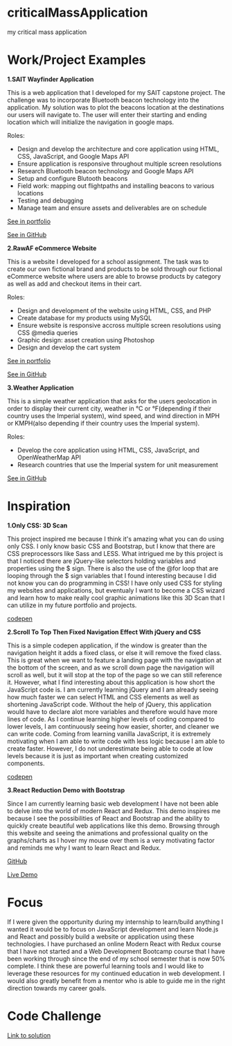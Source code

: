 # criticalMassApplication
my critical mass application

# Work/Project Examples
**1.SAIT Wayfinder Application**

This is a web application that I developed for my SAIT capstone project. The challenge was to incorporate Bluetooth beacon technology into the application. My solution was to plot the beacons location at the destinations our users will navigate to. The user will enter their starting and ending location which will initialize the navigation in google maps.

Roles:
- Design and develop the architecture and core application using HTML, CSS, JavaScript, and Google Maps API
- Ensure application is responsive throughout multiple screen resolutions
- Research Bluetooth beacon technology and Google Maps API
- Setup and configure Blutooth beacons
- Field work: mapping out flightpaths and installing beacons to various locations
- Testing and debugging
- Manage team and ensure assets and deliverables are on schedule

[See in portfolio](https://www.ocampomark.com/projects/wayfinder)

[See in GitHub](https://github.com/markocampo/wayfinder)

**2.RawAF eCommerce Website**

This is a website I developed for a school assignment. The task was to create our own fictional brand and products to be sold through our fictional eCommerce website where users are able to browse products by category as well as add and checkout items in their cart.

Roles:
- Design and development of the website using HTML, CSS, and PHP
- Create database for my products using MySQL
- Ensure website is responsive accross multiple screen resolutions using CSS @media queries
- Graphic design: asset creation using Photoshop
- Design and develop the cart system

[See in portfolio](https://www.ocampomark.com/projects/ecommerce-website)

[See in GitHub](https://github.com/markocampo/RawAF)

**3.Weather Application**

This is a simple weather application that asks for the users geolocation in order to display their current city, weather in °C or °F(depending if their country uses the Imperial system), wind speed, and wind direction in MPH or KMPH(also depending if their country uses the Imperial system).

Roles:
- Develop the core application using HTML, CSS, JavaScript, and OpenWeatherMap API
- Research countries that use the Imperial system for unit measurement

[See in GitHub](https://github.com/markocampo/weather-app)

# Inspiration
**1.Only CSS: 3D Scan**

This project inspired me because I think it's amazing what you can do using only CSS. I only know basic CSS and Bootstrap, but I know that there are CSS preprocessors like Sass and LESS. What intrigued me by this project is that I noticed there are jQuery-like selectors holding variables and properties using the $ sign. There is also the use of the @for loop that are looping through the $ sign variables that I found interesting because I did not know you can do programming in CSS! I have only used CSS for styling my websites and applications, but eventualy I want to become a CSS wizard and learn how to make really cool graphic animations like this 3D Scan that I can utilize in my future portfolio and projects.

[codepen](https://codepen.io/YusukeNakaya/pen/OGwmOV)

**2.Scroll To Top Then Fixed Navigation Effect With jQuery and CSS**

This is a simple codepen application, if the window is greater than the navigation height it adds a fixed class, or else it will remove the fixed class. This is great when we want to feature a landing page with the navigation at the bottom of the screen, and as we scroll down page the navigation will scroll as well, but it will stop at the top of the page so we can still reference it. However, what I find interesting about this application is how short the JavaScript code is. I am currently learning jQuery and I am already seeing how much faster we can select HTML and CSS elements as well as shortening JavaScript code. Without the help of jQuery, this application would have to declare alot more variables and therefore would have more lines of code. As I continue learning higher levels of coding compared to lower levels, I am continuously seeing how easier, shorter, and cleaner we can write code. Coming from learning vanilla JavaScript, it is extremely motivating when I am able to write code with less logic because I am able to create faster. However, I do not underestimate being able to code at low levels because it is just as important when creating customized components.

[codepen](https://codepen.io/atelierbram/pen/dMEadR)

**3.React Reduction Demo with Bootstrap**

Since I am currently learning basic web development I have not been able to delve into the world of modern React and Redux. This demo inspires me because I see the possibilities of React and Bootstrap and the ability to quickly create beautiful web applications like this demo. Browsing through this website and seeing the animations and professional quality on the graphs/charts as I hover my mouse over them is a very motivating factor and reminds me why I want to learn React and Redux.

[GitHub](https://github.com/reduction-admin/react-reduction)

[Live Demo](https://reduction-admin.github.io/react-reduction/)

# Focus

If I were given the opportunity during my internship to learn/build anything I wanted it would be to focus on JavaScript development and learn Node.js and React and possibly build a website or application using these technologies. I have purchased an online Modern React with Redux course that I have not started and a Web Development Bootcamp course that I have been working through since the end of my school semester that is now 50% complete. I think these are powerful learning tools and I would like to leverage these resources for my continued education in web development. I would also greatly benefit from a mentor who is able to guide me in the right direction towards my career goals.

# Code Challenge

[Link to solution](https://codesandbox.io/s/k29nj6pznr)

